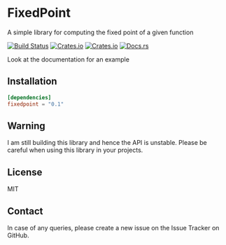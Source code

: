 FixedPoint
==========

A simple library for computing the fixed point of a given function

[![Build Status](https://travis-ci.org/darnir/rust-fixedpoint.svg?branch=master)](https://travis-ci.org/darnir/rust-fixedpoint)
[![Crates.io](https://img.shields.io/crates/v/fixedpoint.svg)](https://crates.io/crates/fixedpoint)
[![Crates.io](https://img.shields.io/crates/l/fixedpoint.svg)](./LICENSE)
[![Docs.rs](https://docs.rs/fixedpoint/badge.svg)](https://docs.rs/fixedpoint)

Look at the documentation for an example

Installation
------------

```toml
[dependencies]
fixedpoint = "0.1"
```

Warning
-------

I am still building this library and hence the API is unstable. Please be
careful when using this library in your projects.

License
-------
MIT

Contact
-------

In case of any queries, please create a new issue on the Issue Tracker on
GitHub.
